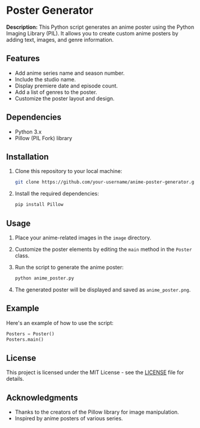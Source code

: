 
# Poster Generator

**Description:** This Python script generates an anime poster using the Python Imaging Library (PIL). It allows you to create custom anime posters by adding text, images, and genre information.

## Features

- Add anime series name and season number.
- Include the studio name.
- Display premiere date and episode count.
- Add a list of genres to the poster.
- Customize the poster layout and design.

## Dependencies

- Python 3.x
- Pillow (PIL Fork) library

## Installation

1. Clone this repository to your local machine:

   ```bash
   git clone https://github.com/your-username/anime-poster-generator.git
   ```

2. Install the required dependencies:

   ```bash
   pip install Pillow
   ```

## Usage

1. Place your anime-related images in the `image` directory.

2. Customize the poster elements by editing the `main` method in the `Poster` class.

3. Run the script to generate the anime poster:

   ```bash
   python anime_poster.py
   ```

4. The generated poster will be displayed and saved as `anime_poster.png`.

## Example

Here's an example of how to use the script:

```python
Posters = Poster()
Posters.main()
```

## License

This project is licensed under the MIT License - see the [LICENSE](LICENSE) file for details.

## Acknowledgments

- Thanks to the creators of the Pillow library for image manipulation.
- Inspired by anime posters of various series.


